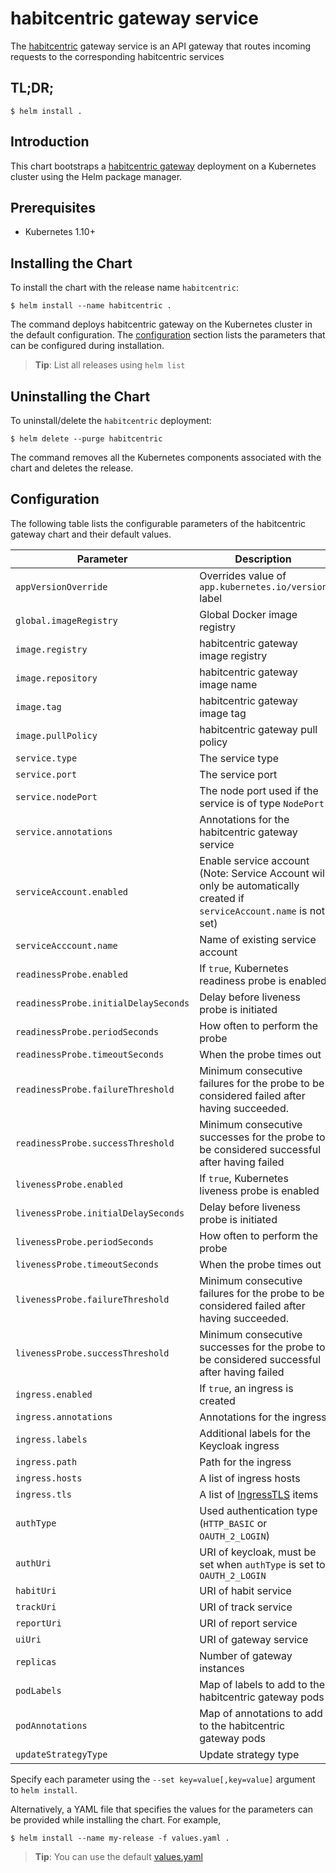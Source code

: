 # habitcentric gateway service

The [habitcentric](https://confluence.codecentric.de/display/HAB/habitcentric) gateway service 
is an API gateway that routes incoming requests to the corresponding habitcentric services

## TL;DR;

```console
$ helm install .
```

## Introduction

This chart bootstraps a [habitcentric gateway](https://github.com/codecentric/habitcentric/tree/main/services/gateway) deployment
on a Kubernetes cluster using the Helm package manager.

## Prerequisites

- Kubernetes 1.10+

## Installing the Chart

To install the chart with the release name `habitcentric`:

```console
$ helm install --name habitcentric .
```

The command deploys habitcentric gateway on the Kubernetes cluster in the default configuration.
The [configuration](#configuration) section lists the parameters that can be configured during 
installation.

> **Tip**: List all releases using `helm list`

## Uninstalling the Chart

To uninstall/delete the `habitcentric` deployment:

```console
$ helm delete --purge habitcentric
```

The command removes all the Kubernetes components associated with the chart and deletes the release.

## Configuration

The following table lists the configurable parameters of the habitcentric gateway chart and their 
default values.

| Parameter                            | Description                                                                                                                               | Default                             |
|--------------------------------------|-------------------------------------------------------------------------------------------------------------------------------------------|-------------------------------------|
| `appVersionOverride`                 | Overrides value of `app.kubernetes.io/version` label                                                                                      | `nil`                               |
| `global.imageRegistry`               | Global Docker image registry                                                                                                              | `nil`                               |
| `image.registry`                     | habitcentric gateway image registry                                                                                                       | `ghcr.io`                           |
| `image.repository`                   | habitcentric gateway image name                                                                                                           | `codecentric/habitcentric/gateway`  |
| `image.tag`                          | habitcentric gateway image tag                                                                                                            | `latest`                            |
| `image.pullPolicy`                   | habitcentric gateway pull policy                                                                                                          | `Always`                            |
| `service.type`                       | The service type                                                                                                                          | `NodePort`                          |
| `service.port`                       | The service port                                                                                                                          | `9000`                              |
| `service.nodePort`                   | The node port used if the service is of type `NodePort`                                                                                   | `nil`                               |
| `service.annotations`                | Annotations for the habitcentric gateway service                                                                                          | `{}`                                |
| `serviceAccount.enabled`             | Enable service account (Note: Service Account will only be automatically created if `serviceAccount.name` is not set)                     | `false`                             |
| `serviceAcccount.name`               | Name of existing service account                                                                                                          | `nil`                               |
| `readinessProbe.enabled`             | If `true`, Kubernetes readiness probe is enabled                                                                                          | `true`                              |
| `readinessProbe.initialDelaySeconds` | Delay before liveness probe is initiated                                                                                                  | 20                                  |
| `readinessProbe.periodSeconds`       | How often to perform the probe                                                                                                            | 120                                 |
| `readinessProbe.timeoutSeconds`      | When the probe times out                                                                                                                  | 5                                   |
| `readinessProbe.failureThreshold`    | Minimum consecutive failures for the probe to be considered failed after having succeeded.                                                | 6                                   |
| `readinessProbe.successThreshold`    | Minimum consecutive successes for the probe to be considered successful after having failed                                               | 1                                   |
| `livenessProbe.enabled`              | If `true`, Kubernetes liveness probe is enabled                                                                                           | `true`                              |
| `livenessProbe.initialDelaySeconds`  | Delay before liveness probe is initiated                                                                                                  | 40                                  |
| `livenessProbe.periodSeconds`        | How often to perform the probe                                                                                                            | 120                                 |
| `livenessProbe.timeoutSeconds`       | When the probe times out                                                                                                                  | 5                                   |
| `livenessProbe.failureThreshold`     | Minimum consecutive failures for the probe to be considered failed after having succeeded.                                                | 6                                   |
| `livenessProbe.successThreshold`     | Minimum consecutive successes for the probe to be considered successful after having failed                                               | 1                                   |
| `ingress.enabled`                    | If `true`, an ingress is created                                                                                                          | `false`                             |
| `ingress.annotations`                | Annotations for the ingress                                                                                                               | `{}`                                |
| `ingress.labels`                     | Additional labels for the Keycloak ingress                                                                                                | `{}`                                |
| `ingress.path`                       | Path for the ingress                                                                                                                      | `/`                                 |
| `ingress.hosts`                      | A list of ingress hosts                                                                                                                   | `[habitcentric.demo]`               |
| `ingress.tls`                        | A list of [IngressTLS](https://v1-9.docs.kubernetes.io/docs/reference/generated/kubernetes-api/v1.9/#ingresstls-v1beta1-extensions) items | `[]`                                |
| `authType`                           | Used authentication type (`HTTP_BASIC` or `OAUTH_2_LOGIN`)                                                                                | `HTTP_BASIC`                        |
| `authUri`                            | URI of keycloak, must be set when `authType` is set to `OAUTH_2_LOGIN`                                                                    | `http://habitcentric-keycloak:8080` |
| `habitUri`                           | URI of habit service                                                                                                                      | `http://habitcentric-habit:9001`    |
| `trackUri`                           | URI of track service                                                                                                                      | `http://habitcentric-track:9002`    |
| `reportUri`                          | URI of report service                                                                                                                     | `http://habitcentric-report:9003`   |
| `uiUri`                              | URI of gateway service                                                                                                                    | `http://habitcentric-ui:9004`       |
| `replicas`                           | Number of gateway instances                                                                                                               | 1                                   |
| `podLabels`                          | Map of labels to add to the habitcentric gateway pods                                                                                     | `{}`                                |
| `podAnnotations`                     | Map of annotations to add to the habitcentric gateway pods                                                                                | `{}`                                |
| `updateStrategyType`                 | Update strategy type                                                                                                                      | `RollingUpdate`                     |

Specify each parameter using the `--set key=value[,key=value]` argument to `helm install`.

Alternatively, a YAML file that specifies the values for the parameters can be provided while 
installing the chart. For example,

```console
$ helm install --name my-release -f values.yaml .
```

> **Tip**: You can use the default [values.yaml](values.yaml)
